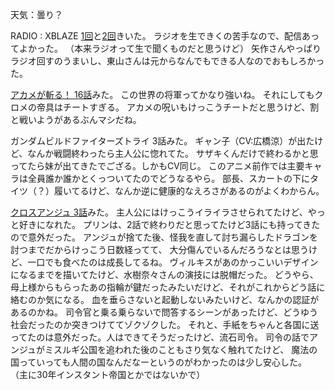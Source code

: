 天気：曇り？

RADIO : XBLAZE [1回](http://www.nicovideo.jp/watch/1413869647)と[2回](http://www.nicovideo.jp/watch/1413871508)きいた。
ラジオを生できくの苦手なので、配信あってよかった。
（本来ラジオって生で聞くものだと思うけど）
矢作さんやっぱりラジオ回すのうまいし、東山さんは元からなんでもできる人なのでおもしろかった。

[アカメが斬る！ 16話](http://www.nicovideo.jp/watch/1413513259)みた。
この世界の将軍ってかなり強いね。
それにしてもクロメの帝具はチートすぎる。
アカメの呪いもけっこうチートだと思うけど、割と戦いようがあるぶんマシだね。

ガンダムビルドファイターズトライ 3話みた。
ギャン子（CV:広橋涼）が出たけど、なんか戦闘終わったら主人公に惚れてた。
サザキくんだけで終わるかと思ってたら妹が出てきたでござる。しかもCV同じ。
このアニメ前作では主要キャラは全員誰か誰かとくっついてたのでどうなるやら。
部長、スカートの下にタイツ（？）履いてるけど、なんか逆に健康的なえろさがあるのがよくわからん。

[クロスアンジュ 3話](http://www.b-ch.com/ttl/index.php?ttl_c=4312&mvc=2_0_232099_1)みた。
主人公にはけっこうイライラさせられてたけど、やっと好きになれた。
プリンは、2話で終わりだと思ってたけど3話にも持ってきたので意外だった。
アンジュが捨てた後、怪我を直して討ち漏らしたドラゴンを討つまでだからけっこう日数経ってて、
大分傷んでいるんだろうなとは思うけど、一口でも食べたのは成長してるね。
ヴィルキスがあのかっこいいデザインになるまでを描いてたけど、水樹奈々さんの演技には脱帽だった。
どうやら、母上様からもらったあの指輪が鍵だったみたいだけど、それがこれからどう話に絡むのか気になる。
血を垂らさないと起動しないみたいけど、なんかの認証があるのかね。
司令官と乗る乗らないで問答するシーンがあったけど、どうゆう社会だったのか突きつけててゾクゾクした。
それと、手紙をちゃんと各国に送ってたのは意外だった。人はできてそうだったけど、流石司令。
司令の話でアンジュがミスルギ公国を追われた後のこともさり気なく触れてたけど、
魔法の国っていっても人間の国なんだなーというのがわかったのは少し安心した。
（主に30年インスタント帝国とかではないかで）

